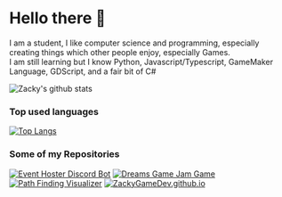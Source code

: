 Hello there 👋
==============================

I am a student, I like computer science and programming, especially creating things which other people enjoy, especially Games.  
I am still learning but I know Python, Javascript/Typescript, GameMaker Language, GDScript, and a fair bit of C#

![Zacky's github stats](https://github-readme-stats.vercel.app/api?username=ZackyGameDev&show_icons=true&theme=dracula)

### Top used languages
[![Top Langs](https://github-readme-stats.vercel.app/api/top-langs/?username=ZackyGameDev&hide=yacc,nsis&langs_count=7&theme=dracula)](https://github.com/ZackyGameDev/event-hoster-discord-bot)

### Some of my Repositories
[![Event Hoster Discord Bot][EventHosterBotRepoCard]](https://github.com/ZackyGameDev/event-hoster-discord-bot)
[![Dreams Game Jam Game][DreamsGameJamGameRepoCard]](https://github.com/ZackyGameDev/Dreams-GameJamGame)
[![Path Finding Visualizer][PathFindingVisualizerCard]](https://github.com/ZackyGameDev/Path-Finding-Visualizer)
[![ZackyGameDev.github.io][github.ioCard]](https://github.com/ZackyGameDev/ZackyGameDev.github.io)

<!-- Links -->
[EventHosterBotRepoCard]: https://github-readme-stats.vercel.app/api/pin/?username=ZackyGameDev&repo=event-hoster-discord-bot&cache_seconds=86400&theme=dracula
[DreamsGameJamGameRepoCard]: https://github-readme-stats.vercel.app/api/pin/?username=ZackyGameDev&repo=Dreams-GameJamGame&cache_seconds=86400&theme=dracula
[PathFindingVisualizerCard]: https://github-readme-stats.vercel.app/api/pin/?username=ZackyGameDev&repo=Path-Finding-Visualizer&cache_seconds=86400&theme=dracula
[github.ioCard]: https://github-readme-stats.vercel.app/api/pin/?username=ZackyGameDev&repo=ZackyGameDev.github.io&cache_seconds=86400&theme=dracula

<!-- **ZackyGameDev/ZackyGameDev** is a ✨ _special_ ✨ repository because its `README.md` (this file) appears on your GitHub profile. 

Here are some ideas to get you started:

- 🔭 I’m currently working on ...
- 🌱 I’m currently learning ...
- 👯 I’m looking to collaborate on ...
- 🤔 I’m looking for help with ...
- 💬 Ask me about ...
- 📫 How to reach me: ...
- 😄 Pronouns: ...
- ⚡ Fun fact: ...
-->
